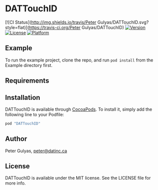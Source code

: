 # DATTouchID

[![CI Status](http://img.shields.io/travis/Peter Gulyas/DATTouchID.svg?style=flat)](https://travis-ci.org/Peter Gulyas/DATTouchID)
[![Version](https://img.shields.io/cocoapods/v/DATTouchID.svg?style=flat)](http://cocoapods.org/pods/DATTouchID)
[![License](https://img.shields.io/cocoapods/l/DATTouchID.svg?style=flat)](http://cocoapods.org/pods/DATTouchID)
[![Platform](https://img.shields.io/cocoapods/p/DATTouchID.svg?style=flat)](http://cocoapods.org/pods/DATTouchID)

## Example

To run the example project, clone the repo, and run `pod install` from the Example directory first.

## Requirements

## Installation

DATTouchID is available through [CocoaPods](http://cocoapods.org). To install
it, simply add the following line to your Podfile:

```ruby
pod "DATTouchID"
```

## Author

Peter Gulyas, peter@datinc.ca

## License

DATTouchID is available under the MIT license. See the LICENSE file for more info.
